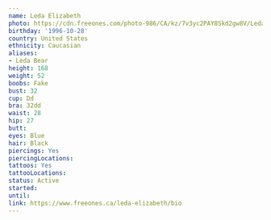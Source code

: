 ```yaml
---
name: Leda Elizabeth
photo: https://cdn.freeones.com/photo-986/CA/kz/7v3yc2PAY8Skd2gw8V/Leda-Elizabeth-avatar-001_teaser.jpg?c=1581004463
birthday: '1996-10-28'
country: United States
ethnicity: Caucasian
aliases:
- Leda Bear
height: 168
weight: 52
boobs: Fake
bust: 32
cup: Dd
bra: 32dd
waist: 28
hip: 27
butt:
eyes: Blue
hair: Black
piercings: Yes
piercingLocations:
tattoos: Yes
tattooLocations:
status: Active
started:
until:
link: https://www.freeones.ca/leda-elizabeth/bio
---
```

